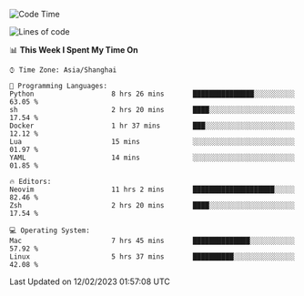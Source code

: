 <!--START_SECTION:waka-->
![Code Time](http://img.shields.io/badge/Code%20Time-1%2C141%20hrs%2042%20mins-blue)

![Lines of code](https://img.shields.io/badge/From%20Hello%20World%20I%27ve%20Written-24%20Thousand%20lines%20of%20code-blue)

📊 **This Week I Spent My Time On** 

```text
⌚︎ Time Zone: Asia/Shanghai

💬 Programming Languages: 
Python                   8 hrs 26 mins       ███████████████░░░░░░░░░░   63.05 % 
sh                       2 hrs 20 mins       ████░░░░░░░░░░░░░░░░░░░░░   17.54 % 
Docker                   1 hr 37 mins        ███░░░░░░░░░░░░░░░░░░░░░░   12.12 % 
Lua                      15 mins             ░░░░░░░░░░░░░░░░░░░░░░░░░   01.97 % 
YAML                     14 mins             ░░░░░░░░░░░░░░░░░░░░░░░░░   01.85 % 

🔥 Editors: 
Neovim                   11 hrs 2 mins       ████████████████████░░░░░   82.46 % 
Zsh                      2 hrs 20 mins       ████░░░░░░░░░░░░░░░░░░░░░   17.54 % 

💻 Operating System: 
Mac                      7 hrs 45 mins       ██████████████░░░░░░░░░░░   57.92 % 
Linux                    5 hrs 37 mins       ██████████░░░░░░░░░░░░░░░   42.08 % 

```


 Last Updated on 12/02/2023 01:57:08 UTC
<!--END_SECTION:waka-->
